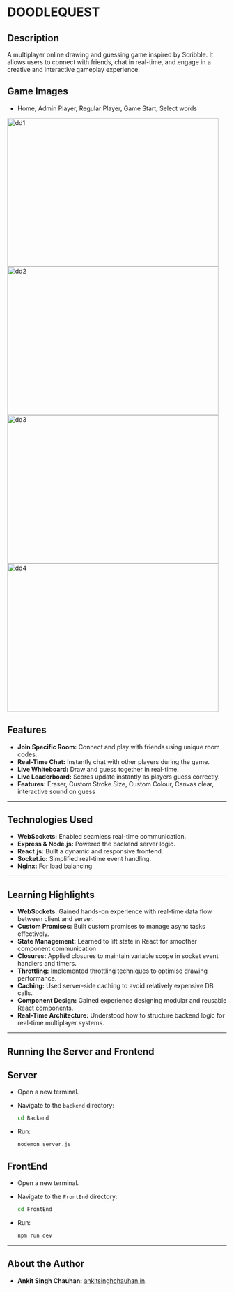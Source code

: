 # DOODLEQUEST 

## Description
A multiplayer online drawing and guessing game inspired by Scribble. It allows users to connect with friends, chat in real-time, and engage in a creative and interactive gameplay experience.

## Game Images
- Home, Admin Player, Regular Player, Game Start, Select words
<img width="485" height="340" alt="dd1" src="https://github.com/user-attachments/assets/1de2f7cd-6b5b-4793-9f52-a7a9141ed797" />
<img width="485" height="340" alt="dd2" src="https://github.com/user-attachments/assets/c1c5de8c-5643-4cba-a098-7eef392c439f" />
<img width="485" height="340" alt="dd3" src="https://github.com/user-attachments/assets/7371c685-192c-43c9-a340-7349fa05e793" />
<img width="485" height="340" alt="dd4" src="https://github.com/user-attachments/assets/3accf979-a0bf-49aa-bf83-9c83408342ed" />


## Features

- **Join Specific Room:** Connect and play with friends using unique room codes.  
- **Real-Time Chat:** Instantly chat with other players during the game.  
- **Live Whiteboard:** Draw and guess together in real-time.  
- **Live Leaderboard:** Scores update instantly as players guess correctly.
- **Features:** Eraser, Custom Stroke Size, Custom Colour, Canvas clear, interactive sound on guess

---

## Technologies Used

- **WebSockets:** Enabled seamless real-time communication.  
- **Express & Node.js:** Powered the backend server logic.  
- **React.js:** Built a dynamic and responsive frontend.  
- **Socket.io:** Simplified real-time event handling.
- **Nginx:** For load balancing

---

## Learning Highlights

- **WebSockets:** Gained hands-on experience with real-time data flow between client and server.
- **Custom Promises:** Built custom promises to manage async tasks effectively.
- **State Management:** Learned to lift state in React for smoother component communication.
- **Closures:** Applied closures to maintain variable scope in socket event handlers and timers.
- **Throttling:** Implemented throttling techniques to optimise drawing performance.
- **Caching:** Used server-side caching to avoid relatively expensive DB calls.
- **Component Design:** Gained experience designing modular and reusable React components.
- **Real-Time Architecture:** Understood how to structure backend logic for real-time multiplayer systems.


---
## Running the Server and Frontend

## Server
- Open a new terminal.

- Navigate to the `backend` directory:
   ```bash
   cd Backend

- Run:
   ```bash
   nodemon server.js

## FrontEnd
- Open a new terminal.

- Navigate to the `FrontEnd` directory:
   ```bash
   cd FrontEnd

- Run:
   ```bash
   npm run dev

---

## About the Author
- **Ankit Singh Chauhan:** [ankitsinghchauhan.in](https://ankitsinghchauhan.in).
